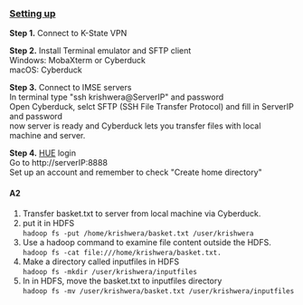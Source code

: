 ### <u> Setting up </u>

**Step 1.** Connect to K-State VPN  

**Step 2.** Install Terminal emulator and SFTP client  
    Windows: MobaXterm or Cyberduck   
    macOS: Cyberduck  
    
**Step 3.** Connect to IMSE servers  
    In terminal type "ssh krishwera@ServerIP" and password  
    Open Cyberduck, selct SFTP (SSH File Transfer Protocol) and fill in ServerIP and password  
    now server is ready and Cyberduck lets you transfer files with local machine and server.  
    
**Step 4.** [HUE](https://gethue.com/the-hue-4-user-interface-in-detail/) login  
    Go to http://serverIP:8888  
    Set up an account and remember to check "Create home directory"
    
#### A2

1. Transfer basket.txt to server from local machine via Cyberduck.  
2. put it in HDFS  
`hadoop fs -put /home/krishwera/basket.txt /user/krishwera`
3. Use a hadoop command to examine file content outside the HDFS.  
`hadoop fs -cat file:///home/krishwera/basket.txt.`
4. Make a directory called inputfiles in HDFS  
`hadoop fs -mkdir /user/krishwera/inputfiles`
5. In in HDFS, move the basket.txt to inputfiles directory  
`hadoop fs -mv /user/krishwera/basket.txt /user/krishwera/inputfiles`





    
    
    
    
    
